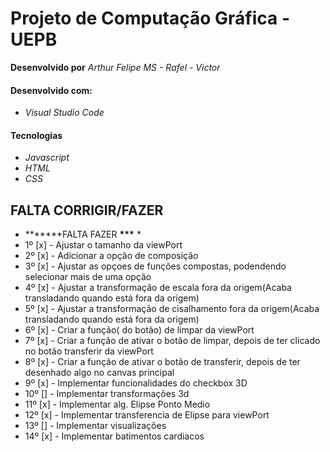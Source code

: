 # Projeto de Computação Gráfica - UEPB

**Desenvolvido por** _Arthur Felipe MS - Rafel - Victor_

#### Desenvolvido com:

- _Visual Studio Code_

#### Tecnologias

- _Javascript_
- _HTML_
- _CSS_

## FALTA CORRIGIR/FAZER

- **\*\*\***FALTA FAZER **\*\*\*** \*
- 1º [x] - Ajustar o tamanho da viewPort
- 2º [x] - Adicionar a opção de composição
- 3º [x] - Ajustar as opçoes de funções compostas, podendendo selecionar mais de uma opção
- 4º [x] - Ajustar a transformação de escala fora da origem(Acaba transladando quando está fora da origem)
- 5º [x] - Ajustar a transformação de cisalhamento fora da origem(Acaba transladando quando está fora da origem)
- 6º [x] - Criar a função( do botão) de limpar da viewPort
- 7º [x] - Criar a função de ativar o botão de limpar, depois de ter clicado no botão transferir da viewPort
- 8º [x] - Criar a função de ativar o botão de transferir, depois de ter desenhado algo no canvas principal
- 9º [x] - Implementar funcionalidades do checkbox 3D
- 10º [] - Implementar transformações 3d
- 11º [x] - Implementar alg. Elipse Ponto Medio
- 12º [x] - Implementar transferencia de Elipse para viewPort
- 13º [] - Implementar visualizações
- 14º [x] - Implementar batimentos cardiacos
